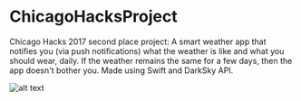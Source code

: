 # ChicagoHacksProject
Chicago Hacks 2017 second place project: A smart weather app that notifies you (via push notifications) what the weather is like and what you should wear, daily. If the weather remains the same for a few days, then the app doesn't bother you. Made using Swift and DarkSky API.

![alt text](https://i.imgur.com/9QyrIjG.png)
